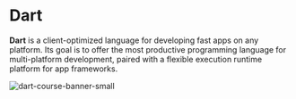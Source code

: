 <h1>Dart</h1>
<strong>Dart</strong> is a client-optimized language for developing fast apps on any platform. Its goal is to offer the most productive programming language for multi-platform development, paired with a flexible execution runtime platform for app frameworks.

![dart-course-banner-small](https://user-images.githubusercontent.com/75168319/227004407-1d4a08b6-ae53-44a8-8dae-cb359eddbb63.png)
